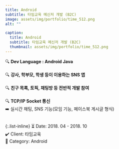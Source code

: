 ```yaml
---
title: Android
subtitle: 타임교육 메신저 개발 (B2C)
image: assets/img/portfolio/time_512.png
alt: ""

caption:
  title: Android
  subtitle: 타임교육 메신저 개발 (B2C)
  thumbnail: assets/img/portfolio/time_512.png
---
```


🔍 <b>Dev Language : Android Java</b><br><br>
🔍 <b>강사, 학부모, 학생 등이 이용하는 SNS 앱</b><br><br>
🔍 <b>친구 목록, 토픽, 채팅방 등 전반적 개발 참여</b><br><br>
🔍 <b>TCP/IP Socket 통신</b><br>
➡️ 실시간 채팅, SNS 기능(모임 기능, 페이스북 게시글 형식)<br><br>

{:.list-inline}
⏳ Date: 2018. 04 - 2018. 10<br>
✔️ Client: 타임교육<br>
📌 Category: Android<br>